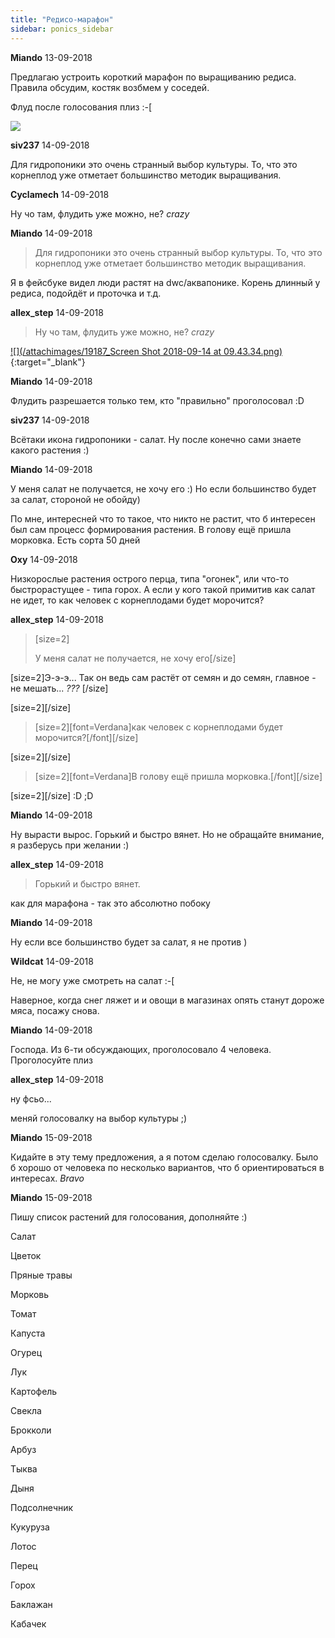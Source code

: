 ```yaml
---
title: "Редисо-марафон"
sidebar: ponics_sidebar
---
```


**Miando** 13-09-2018

Предлагаю устроить короткий марафон по выращиванию редиса. Правила обсудим, костяк возбмем у соседей.

Флуд после голосования плиз :-[

![](https://www.olympiakomitea.fi/uploads/2016/12/pyeongchang.jpg)


**siv237** 14-09-2018

Для гидропоники это очень странный выбор культуры. То, что это корнеплод уже отметает большинство методик выращивания.


**Cyclamech** 14-09-2018

Ну чо там, флудить уже можно, не? *crazy*


**Miando** 14-09-2018

> Для гидропоники это очень странный выбор культуры. То, что это корнеплод уже отметает большинство методик выращивания.

Я в фейсбуке видел люди растят на dwc/аквапонике. Корень длинный у редиса, подойдёт и проточка и т.д. 


**allex_step** 14-09-2018

> Ну чо там, флудить уже можно, не? *crazy* 

[![](/attachimages/19187_Screen Shot 2018-09-14 at 09.43.34.png)](https://t.me/ponics_ru_files/19500){:target="_blank"}

**Miando** 14-09-2018

Флудить разрешается только тем, кто "правильно" проголосовал :D


**siv237** 14-09-2018

Всётаки икона гидропоники - салат. Ну после конечно сами знаете какого растения :)


**Miando** 14-09-2018

У меня салат не получается, не хочу его :) Но если большинство будет за салат, стороной не обойду) 

По мне, интересней что то такое, что никто не растит, что б интересен был сам процесс формирования растения. В голову ещё пришла морковка. Есть сорта 50 дней


**Oxy** 14-09-2018

Низкорослые растения острого перца, типа "огонек", или что-то быстрорастущее - типа горох. А если у кого такой примитив как салат не идет, то как человек с корнеплодами будет морочится? 


**allex_step** 14-09-2018

> [size=2]
> 
> У меня салат не получается, не хочу его[/size]

[size=2]Э-э-э... Так он ведь сам растёт от семян и до семян, главное - не мешать... *???* [/size]

[size=2][/size]
> [size=2][font=Verdana]как человек с корнеплодами будет морочится?[/font][/size]

[size=2][/size]
> [size=2][font=Verdana]В голову ещё пришла морковка.[/font][/size]

[size=2][/size] :D ;D 


**Miando** 14-09-2018

Ну вырасти вырос. Горький и быстро вянет. Но не обращайте внимание, я разберусь при желании :)


**allex_step** 14-09-2018

> Горький и быстро вянет.

как для марафона - так это абсолютно побоку


**Miando** 14-09-2018

Ну если все большинство будет за салат, я не против )


**Wildcat** 14-09-2018

Не, не могу уже смотреть на салат :-[

Наверное, когда снег ляжет и и овощи в магазинах опять станут дороже мяса, посажу снова.


**Miando** 14-09-2018

Господа. Из 6-ти обсуждающих, проголосовало 4 человека. Проголосуйте плиз


**allex_step** 14-09-2018

ну фсьо...

меняй голосовалку на выбор культуры ;) 


**Miando** 15-09-2018

Кидайте в эту тему предложения, а я потом сделаю голосовалку. Было б хорошо от человека по несколько вариантов, что б ориентироваться в интересах. *Bravo*


**Miando** 15-09-2018

Пишу список растений для голосования, дополняйте :)

Салат

Цветок

Пряные травы

Морковь

Томат

Капуста

Огурец

Лук

Картофель

Свекла

Брокколи

Арбуз

Тыква

Дыня

Подсолнечник

Кукуруза

Лотос

Перец

Горох

Баклажан

Кабачек


